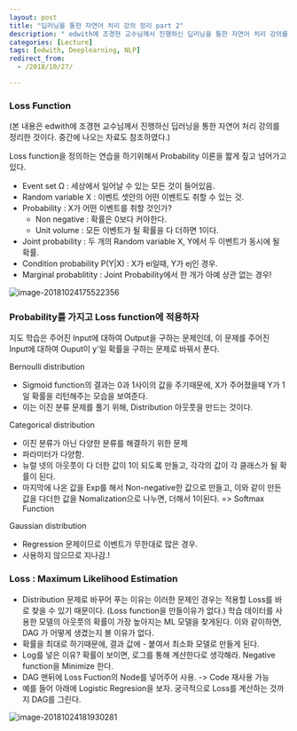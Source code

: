 ```yaml
---
layout: post
title: "딥러닝을 통한 자연어 처리 강의 정리 part 2"
description: " edwith에 조경현 교수님께서 진행하신 딥러닝을 통한 자연어 처리 강의를 정리, Loss Function, Probability 부분"
categories: [Lecture]
tags: [edwith, Deeplearning, NLP]
redirect_from:
  - /2018/10/27/

---
```


### Loss Function

(본 내용은 edwith에 조경현 교수님께서 진행하신 딥러닝을 통한 자연어 처리 강의를 정리한 것이다. 중간에 나오는 자료도 참조하였다.)


Loss function을 정의하는 연습을 하기위해서 Probability 이론을 짧게 짚고 넘어가고 있다.

- Event set Ω : 세상에서 일어날 수 있는 모든 것이 들어있음.
- Random variable X : 이벤트 셋안의 어떤 이벤트도 취할 수 있는 것.
- Probability : X가 어떤 이벤트를 취할 것인가?
  - Non negative : 확률은 0보다 커야한다.
  - Unit volume : 모든 이벤트가 될 확률을 다 더하면 1이다.
- Joint probability : 두 개의 Random variable X, Y에서 두 이벤트가 동시에 될 확률.
- Condition probability P(Y|X) : X가 ei일때, Y가 ej인 경우.
- Marginal probablitity : Joint Probability에서 한 개가 아예 상관 없는 경우!

![image-20181024175522356](/Users/hyunyoung/Library/Application%20Support/typora-user-images/image-20181024175522356.png)



### Probability를 가지고 Loss function에 적용하자

지도 학습은 주어진 Input에 대하여 Output을 구하는 문제인데, 이 문제를 주어진 Input에 대하여 Ouput이 y'일 확률을 구하는 문제로 바꿔서 푼다.

Bernoulli distribution 

- Sigmoid function의 결과는 0과 1사이의 값을 주기때문에, X가 주어졌을때 Y가 1일 확률을 리턴해주는 모습을 보여준다. 
- 이는 이진 분류 문제를 풀기 위해, Distribution 아웃풋을 만드는 것이다.



Categorical distribution

- 이진 분류가 아닌 다양한 분류를 해결하기 위한 문제
- 파라미터가 다양함. 
- 뉴럴 넷의 아웃풋이 다 더한 값이 1이 되도록 만들고, 각각의 값이 각 클래스가 될 확률이 된다.
- 마지막에 나온 값을 Exp를 해서 Non-negative한 값으로 만들고, 이와 같이 만든 값을 다더한 값을 Nomalization으로 나누면, 더해서 1이된다. => Softmax Function



Gaussian distribution

- Regression 문제이므로 이벤트가 무한대로 많은 경우.
- 사용하지 않으므로 지나감.!



### Loss :  Maximum Likelihood Estimation

- Distribution 문제로 바꾸어 푸는 이유는 이러한 문제인 경우는 적용할 Loss를 바로 찾을 수 있기 때문이다. (Loss function을 만들이유가 없다.) 학습 데이터를 사용한 모델의 아웃풋의 확률이 가장 높아지는 ML 모델을 찾게된다. 이와 같이하면, DAG 가 어떻게 생겼는지 볼 이유가 없다.
- 확률을 최대로 하기때문에, 결과 값에 - 붙여서 최소화 모델로 만들게 된다. 
- Log를 넣은 이유? 확률이 보이면, 로그를 통해 계산한다로 생각해라. Negative function을 Minimize 한다.
- DAG 맨뒤에 Loss Fuction의 Node를 넣어주어 사용. -> Code 재사용 가능
- 예를 들어 아래에 Logistic Regresion을 보자. 궁극적으로 Loss를 계산하는 것까지 DAG를 그린다.

![image-20181024181930281](/Users/hyunyoung/Library/Application%20Support/typora-user-images/image-20181024181930281.png)

